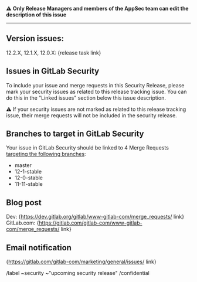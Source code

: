 <!--
# Read me first!

Set the title to: `Security Release: 12.2.X, 12.1.X, and 12.0.X`
-->

:warning: **Only Release Managers and members of the AppSec team can edit the description of this issue**

-------

## Version issues:

12.2.X, 12.1.X, 12.0.X: {release task link}

## Issues in GitLab Security

To include your issue and merge requests in this Security Release, please mark
your security issues as related to this release tracking issue. You can do this
in the "Linked issues" section below this issue description.

:warning: If your security issues are not marked as related to this release
tracking issue, their merge requests will not be included in the security
release.

## Branches to target in GitLab Security

Your issue in GitLab Security should be linked to 4 Merge Requests [targeting the
following branches](https://gitlab.com/gitlab-org/release/docs/blob/master/general/security/developer.md#process):

<!--
List all the branches that each issue in GitLab Security should have an MR for

Usually, master + the 3 previous versions
-->

- master
- 12-1-stable
- 12-0-stable
- 11-11-stable

## Blog post

Dev: {https://dev.gitlab.org/gitlab/www-gitlab-com/merge_requests/ link}<br/>
GitLab.com: {https://gitlab.com/gitlab-com/www-gitlab-com/merge_requests/ link}

## Email notification
{https://gitlab.com/gitlab-com/marketing/general/issues/ link}

/label ~security ~"upcoming security release"
/confidential
